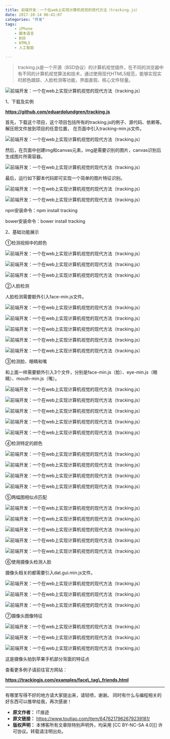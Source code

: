 ```yaml
---
title: 前端开发：一个在web上实现计算机视觉的现代方法（tracking.js）
date: 2017-10-14 06:41:07
categories: "开发"
tags:
	- iPhone
	- 脚本语言
	- BSD
	- HTML5
	- 人工智能

---
```


> tracking.js是一个开源（BSD协议）的计算机视觉插件，在不同的浏览器中有不同的计算机视觉算法和技术，通过使用现代HTML5规范，能够实现实时颜色跟踪、人脸检测等功能，界面直观、核心文件轻量。

![前端开发：一个在web上实现计算机视觉的现代方法（tracking.js）][web_tracking.js]

1、下载及实例  


**https://github.com/eduardolundgren/tracking.js**

首先，下载这个项目，这个项目包括所有的tracking.js的例子、源代码、依赖等。解压把文件放到项目的任意位置， 在页面中引入tracking-min.js文件。

![前端开发：一个在web上实现计算机视觉的现代方法（tracking.js）][web_tracking.js 1]

然后，在页面中创建img和canvas元素，img是需要识别的图片，canvas识别后生成图片所需容器。

![前端开发：一个在web上实现计算机视觉的现代方法（tracking.js）][web_tracking.js 2]

最后，运行如下脚本代码即可实现一个简单的图片特征识别。  


![前端开发：一个在web上实现计算机视觉的现代方法（tracking.js）][web_tracking.js 3]

![前端开发：一个在web上实现计算机视觉的现代方法（tracking.js）][web_tracking.js 4]

npm安装命令：npm install tracking

bower安装命令：bower install tracking

2、基础功能展示  


①检测视频中的颜色

![前端开发：一个在web上实现计算机视觉的现代方法（tracking.js）][web_tracking.js 5]

![前端开发：一个在web上实现计算机视觉的现代方法（tracking.js）][web_tracking.js 6]

![前端开发：一个在web上实现计算机视觉的现代方法（tracking.js）][web_tracking.js 7]

②人脸检测  


人脸检测需要额外引入face-min.js文件。

![前端开发：一个在web上实现计算机视觉的现代方法（tracking.js）][web_tracking.js 8]

![前端开发：一个在web上实现计算机视觉的现代方法（tracking.js）][web_tracking.js 9]

![前端开发：一个在web上实现计算机视觉的现代方法（tracking.js）][web_tracking.js 10]

![前端开发：一个在web上实现计算机视觉的现代方法（tracking.js）][web_tracking.js 11]

![前端开发：一个在web上实现计算机视觉的现代方法（tracking.js）][web_tracking.js 12]

③检测脸、眼睛和嘴  


和上面一样需要额外引入3个文件，分别是face-min.js（脸）、eye-min.js（眼睛）、mouth-min.js（嘴）。

![前端开发：一个在web上实现计算机视觉的现代方法（tracking.js）][web_tracking.js 13]

![前端开发：一个在web上实现计算机视觉的现代方法（tracking.js）][web_tracking.js 14]

![前端开发：一个在web上实现计算机视觉的现代方法（tracking.js）][web_tracking.js 15]

![前端开发：一个在web上实现计算机视觉的现代方法（tracking.js）][web_tracking.js 16]

![前端开发：一个在web上实现计算机视觉的现代方法（tracking.js）][web_tracking.js 17]

④检测特定的颜色

![前端开发：一个在web上实现计算机视觉的现代方法（tracking.js）][web_tracking.js 18]

![前端开发：一个在web上实现计算机视觉的现代方法（tracking.js）][web_tracking.js 19]

![前端开发：一个在web上实现计算机视觉的现代方法（tracking.js）][web_tracking.js 20]

![前端开发：一个在web上实现计算机视觉的现代方法（tracking.js）][web_tracking.js 21]

⑤两幅图相似点匹配

![前端开发：一个在web上实现计算机视觉的现代方法（tracking.js）][web_tracking.js 22]

![前端开发：一个在web上实现计算机视觉的现代方法（tracking.js）][web_tracking.js 23]

![前端开发：一个在web上实现计算机视觉的现代方法（tracking.js）][web_tracking.js 24]

![前端开发：一个在web上实现计算机视觉的现代方法（tracking.js）][web_tracking.js 25]

![前端开发：一个在web上实现计算机视觉的现代方法（tracking.js）][web_tracking.js 26]

⑥使用摄像头检测人脸

摄像头相关的都需要引入dat.gui.min.js文件。

![前端开发：一个在web上实现计算机视觉的现代方法（tracking.js）][web_tracking.js 27]

![前端开发：一个在web上实现计算机视觉的现代方法（tracking.js）][web_tracking.js 28]

![前端开发：一个在web上实现计算机视觉的现代方法（tracking.js）][web_tracking.js 29]

⑦摄像头图像特征

![前端开发：一个在web上实现计算机视觉的现代方法（tracking.js）][web_tracking.js 30]

![前端开发：一个在web上实现计算机视觉的现代方法（tracking.js）][web_tracking.js 31]

![前端开发：一个在web上实现计算机视觉的现代方法（tracking.js）][web_tracking.js 32]

这是摄像头拍到苹果手机部分背面的特征点

查看更多例子请前往官方网站：

**https://trackingjs.com/examples/face\_tag\_friends.html**

--------------------

有哪里写得不好的地方请大家提出来，请轻喷，谢谢。 同时有什么与编程相关的好东西可以推举给我，再次感谢！


[web_tracking.js]: /pro/os/crawler/RRQJ-FVZB-RMBE.jpg
[web_tracking.js 1]: /pro/os/crawler/YMRQ-VIII-3EIJ.jpg
[web_tracking.js 2]: /pro/os/crawler/YJYV-ERFF-JMQV.jpg
[web_tracking.js 3]: /pro/os/crawler/ZM3Y-M3F3-2AN2.jpg
[web_tracking.js 4]: /pro/os/crawler/YA6B-QFNN-RNU2.jpg
[web_tracking.js 5]: /pro/os/crawler/RERQ-FUAB-FRZJ.jpg
[web_tracking.js 6]: /pro/os/crawler/ZYIV-AJUR-MMV3.gif
[web_tracking.js 7]: /pro/os/crawler/ARNM-QJ2E-AN7R.jpg
[web_tracking.js 8]: /pro/os/crawler/YRZR-INAR-VNRA.jpg
[web_tracking.js 9]: /pro/os/crawler/N7RI-VJBI-FVEQ.jpg
[web_tracking.js 10]: /pro/os/crawler/RMFA-QRJM-3UUF.jpg
[web_tracking.js 11]: /pro/os/crawler/ZEBV-MYEE-YEF2.jpg
[web_tracking.js 12]: /pro/os/crawler/BYII-YNAY-NUUU.jpg
[web_tracking.js 13]: /pro/os/crawler/MQAQ-ZIU7-J2UU.jpg
[web_tracking.js 14]: /pro/os/crawler/IRMV-EAFU-AEJB.jpg
[web_tracking.js 15]: /pro/os/crawler/BIEF-INFQ-JZMQ.jpg
[web_tracking.js 16]: /pro/os/crawler/EEU6-RMI2-MMJM.jpg
[web_tracking.js 17]: /pro/os/crawler/BR3Q-ZZA2-IV7F.jpg
[web_tracking.js 18]: /pro/os/crawler/YUAY-F3IA-MUIM.jpg
[web_tracking.js 19]: /pro/os/crawler/VY3E-R2JQ-3QQM.jpg
[web_tracking.js 20]: /pro/os/crawler/VYYI-22ZQ-NZA3.jpg
[web_tracking.js 21]: /pro/os/crawler/3I3M-BBZB-FREI.jpg
[web_tracking.js 22]: /pro/os/crawler/YIMZ-JRFN-Q2IZ.jpg
[web_tracking.js 23]: /pro/os/crawler/ZQ3Y-VEFI-VRAA.jpg
[web_tracking.js 24]: /pro/os/crawler/2QNB-QMJB-QMBU.jpg
[web_tracking.js 25]: /pro/os/crawler/MYYZ-737V-RJZZ.jpg
[web_tracking.js 26]: /pro/os/crawler/QBVJ-IY7V-MBQA.jpg
[web_tracking.js 27]: /pro/os/crawler/U7VF-M3RI-UZVY.jpg
[web_tracking.js 28]: /pro/os/crawler/Y6NZ-VBM7-RZYU.jpg
[web_tracking.js 29]: /pro/os/crawler/VJAZ-NIN2-AU7F.jpg
[web_tracking.js 30]: /pro/os/crawler/EYJR-IAAY-267J.jpg
[web_tracking.js 31]: /pro/os/crawler/Y2AR-JYZ2-IFM2.jpg
[web_tracking.js 32]: /pro/os/crawler/FAEV-Q2YA-NAAB.jpg
 *  **原文作者：** IT痕迹
 *  **原文链接：** https://www.toutiao.com/item/6476217962679239181/
 *  **版权声明：** 本博客所有文章除特别声明外，均采用 [CC BY-NC-SA 4.0][] 许可协议。转载请注明出处。